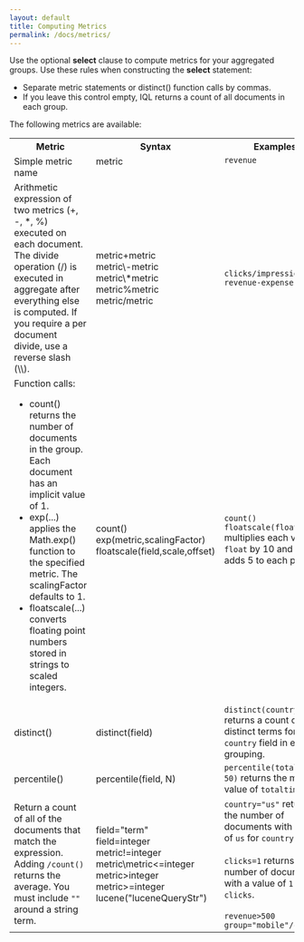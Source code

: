 ```yaml
---
layout: default
title: Computing Metrics
permalink: /docs/metrics/
---
```


Use the optional **select** clause to compute metrics for your aggregated groups. Use these rules when constructing the **select** statement:

- Separate metric statements or distinct() function calls by commas.
- If you leave this control empty, IQL returns a count of all documents in each group. 

The following metrics are available:

<div class="table-wrapper">

<table>
  <tr>
    <th>Metric</th>
    <th>Syntax</th>
    <th>Examples</th>
  </tr>
  <tr>
    <td valign="top">Simple metric name</td>
    <td valign="top">metric</td>
    <td valign="top"><code>revenue</code></td>
  </tr>
  <tr>
    <td>Arithmetic expression of two metrics (+, -, *, %) executed on each document. <br>The divide operation (/) is executed in aggregate after everything else is computed. If you require a per document divide, use a reverse slash (\\). </td>
    <td>metric+metric<br>metric\-metric<br>metric\*metric<br>metric%metric<br>metric/metric</td>
    <td><code>clicks/impressions</code><br><code>revenue-expenses</code></td>
  </tr>
  <tr>
    <td>Function calls:
    <ul>
       <li>count() returns the number of documents in the group. Each document has an implicit value of 1.</li>
       <li>exp(...) applies the Math.exp() function to the specified metric. The scalingFactor defaults to 1.  </li>
       <li>floatscale(...) converts floating point numbers stored in strings to scaled integers.</li>
     </ul>
       
</td>
    <td>count()<br>exp(metric,scalingFactor)<br>floatscale(field,scale,offset)</td>
    <td><code>count()</code> <br><code>floatscale(float,10,5)</code> multiplies each value in <code>float</code> by 10 and then adds 5 to each product.</td>
  </tr>
  <tr>
    <td>distinct()</td>
    <td>distinct(field)</td>
    <td><code>distinct(country)</code> returns a count of distinct terms for the <code>country</code> field in each grouping.</td>
  </tr>
  <tr>
    <td>percentile()</td>
    <td>percentile(field,&nbsp;N)</td>
    <td><code>percentile(totaltime, 50)</code> returns the median value of <code>totaltime</code>.</td>
  </tr>
    <tr>
    <td>Return a count of all of the documents that match the expression. Adding <code>/count()</code> returns the average. You must include <code>""</code> around a string term. </td>
    <td>field="term"<br>field=integer<br>metric!=integer<br>metric\<integer<br>metric<=integer<br>metric>integer<br>metric>=integer<br>lucene("luceneQueryStr")</td>
    <td><code>country="us"</code> returns the number of documents with a value of <code>us</code> for <code>country</code>. <br><br><code>clicks=1</code> returns the number of documents with a value of <code>1</code> for <code>clicks</code>.<br><br><code>revenue>500</code><br><code>group="mobile"/count()</code></td>
  </tr>

</table>
</div>